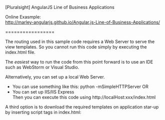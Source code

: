 [Pluralsight] AngularJS Line of Business Applications

Online Exasmple:  
http://marley-angularjs.github.io/Angular.js-Line-of-Business-Applications/

=================
  
The routing used in this sample code requires a Web Server to serve the view templates. So you cannot run this code simply by executing the index.html file.
  
The *easiest* way to run the code from this point forward is to use an IDE such as WebStorm or Visual Studio.
  
Alternatively, you can set up a local Web Server.  
- You can use something like this: python -mSimpleHTTPServer
OR  
- You can set up IIS/IIS Express  
Then you can execute this code using http://localHost:xxx/index.html  
  
A third option is to download the required templates on application star-up by inserting script tags in index.html:  
<script type="text/ng-template" src="app/welcomeView.html"></script>



